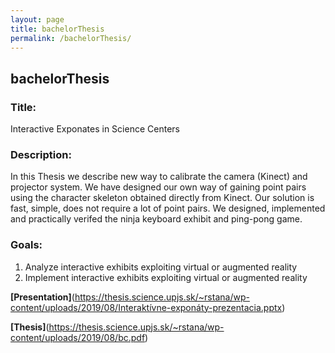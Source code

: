```yaml
---
layout: page
title: bachelorThesis
permalink: /bachelorThesis/
---
```


## bachelorThesis

### Title:

Interactive Exponates in Science Centers

### Description:

In this Thesis we describe new way to calibrate the camera (Kinect) and projector system. We have designed our own way of gaining point pairs using the character skeleton obtained directly from Kinect. Our solution is fast, simple, does not require a lot of point pairs. We designed, implemented and practically verifed the ninja keyboard exhibit and ping-pong game.

### Goals:

1. Analyze interactive exhibits exploiting virtual or augmented reality
2. Implement interactive exhibits exploiting virtual or augmented reality

**[Presentation]**(https://thesis.science.upjs.sk/~rstana/wp-content/uploads/2019/08/Interaktívne-exponáty-prezentacia.pptx)

**[Thesis]**(https://thesis.science.upjs.sk/~rstana/wp-content/uploads/2019/08/bc.pdf)
